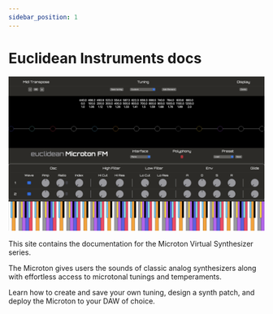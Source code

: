 ```yaml
---
sidebar_position: 1
---
```


# Euclidean Instruments docs

![Microton Interface](/img/interface_with_keyboard.png)

This site contains the documentation for the Microton Virtual Synthesizer series.

The Microton gives users the sounds of classic analog synthesizers along with effortless access to microtonal tunings and temperaments.

Learn how to create and save your own tuning, design a synth patch, and deploy the Microton to your DAW of choice.